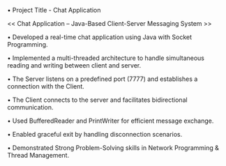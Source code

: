 • Project Title - Chat Application 

<< Chat Application – Java-Based Client-Server Messaging System >>


• Developed a real-time chat application using Java with Socket Programming.

• Implemented a multi-threaded architecture to handle simultaneous reading and writing between client and server.

• The Server listens on a predefined port (7777) and establishes a connection with the Client.

• The Client connects to the server and facilitates bidirectional communication.

• Used BufferedReader and PrintWriter for efficient message exchange.

• Enabled graceful exit by handling disconnection scenarios.

• Demonstrated Strong Problem-Solving skills in Network Programming & Thread Management.

